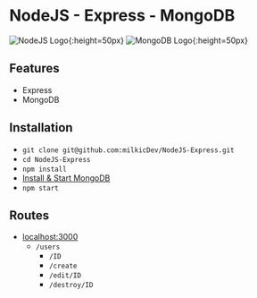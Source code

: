 # NodeJS - Express - MongoDB

![NodeJS Logo](https://nodejs.org/static/images/logo.svg){:height=50px} ![MongoDB Logo](https://webassets.mongodb.com/_com_assets/cms/mongodb_logo1-76twgcu2dm.png){:height=50px}

## Features

- Express
- MongoDB

## Installation

- `git clone git@github.com:milkicDev/NodeJS-Express.git`
- `cd NodeJS-Express`
- `npm install`
- [Install & Start MongoDB](https://docs.mongodb.com/manual/tutorial/getting-started/)
- `npm start`

## Routes

- [localhost:3000](http://localhost:3000)
  - `/users`
    - `/ID`
    - `/create`
    - `/edit/ID`
    - `/destroy/ID`

